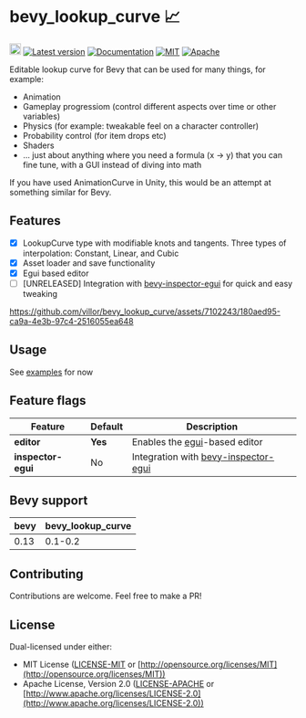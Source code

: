 # bevy_lookup_curve 📈

[<img alt="github" src="https://img.shields.io/badge/github-villor/bevy_lookup_curve-8da0cb?logo=github" height="20">](https://github.com/emilk/egui)
[![Latest version](https://img.shields.io/crates/v/bevy_lookup_curve
)](https://crates.io/crates/bevy_lookup_curve)
[![Documentation](https://docs.rs/bevy_lookup_curve/badge.svg)](https://docs.rs/bevy_lookup_curve)
[![MIT](https://img.shields.io/badge/license-MIT-blue.svg)](https://github.com/emilk/egui/blob/master/LICENSE-MIT)
[![Apache](https://img.shields.io/badge/license-Apache-blue.svg)](https://github.com/emilk/egui/blob/master/LICENSE-APACHE)

Editable lookup curve for Bevy that can be used for many things, for example:
- Animation
- Gameplay progressiom (control different aspects over time or other variables)
- Physics (for example: tweakable feel on a character controller)
- Probability control (for item drops etc)
- Shaders
- ... just about anything where you need a formula (x -> y) that you can fine tune, with a GUI instead of diving into math

If you have used AnimationCurve in Unity, this would be an attempt at something similar for Bevy.

## Features
- [x] LookupCurve type with modifiable knots and tangents. Three types of interpolation: Constant, Linear, and Cubic
- [x] Asset loader and save functionality
- [x] Egui based editor
- [ ] [UNRELEASED] Integration with [bevy-inspector-egui](https://github.com/jakobhellermann/bevy-inspector-egui) for quick and easy tweaking

https://github.com/villor/bevy_lookup_curve/assets/7102243/180aed95-ca9a-4e3b-97c4-2516055ea648

## Usage
See [examples](https://github.com/villor/bevy_lookup_curve/tree/main/examples) for now

## Feature flags
|Feature|Default|Description|
|---|---|---|
|**editor**|**Yes**|Enables the [egui](https://github.com/emilk/egui)-based editor|
|**inspector-egui**|No|Integration with [bevy-inspector-egui](https://github.com/jakobhellermann/bevy-inspector-egui)|

## Bevy support
|bevy|bevy_lookup_curve|
|---|---|
|0.13|0.1-0.2|

## Contributing
Contributions are welcome. Feel free to make a PR! 

## License

Dual-licensed under either:

* MIT License ([LICENSE-MIT](LICENSE-MIT) or [http://opensource.org/licenses/MIT](http://opensource.org/licenses/MIT))
* Apache License, Version 2.0 ([LICENSE-APACHE](LICENSE-APACHE) or [http://www.apache.org/licenses/LICENSE-2.0](http://www.apache.org/licenses/LICENSE-2.0))
